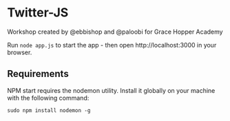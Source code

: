 # Twitter-JS

Workshop created by @ebbishop and @paloobi for Grace Hopper Academy

Run `node app.js` to start the app - then open http://localhost:3000 in your browser.

## Requirements

NPM start requires the nodemon utility. Install it globally on your machine with the following command:

```
sudo npm install nodemon -g
```

